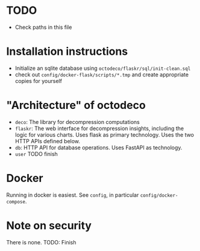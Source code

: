 # TODO 
* Check paths in this file

# Installation instructions
* Initialize an sqlite database using `octodeco/flaskr/sql/init-clean.sql`
* check out `config/docker-flask/scripts/*.tmp` and create appropriate copies for yourself

# "Architecture" of octodeco
* `deco`: The library for decompression computations
* `flaskr`: The web interface for decompression insights, including the logic for various charts. 
  Uses flask as primary technology.
  Uses the two HTTP APIs defined below.
* `db`: HTTP API for database operations. Uses FastAPI as technology.
* `user` TODO finish

# Docker
Running in docker is easiest. See `config`, in particular `config/docker-compose`.

# Note on security
There is none.
TODO: Finish